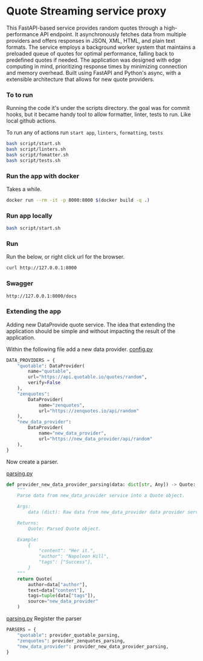 # Quote Streaming service proxy

This FastAPI-based service provides random quotes through a high-performance API endpoint. It asynchronously fetches data from multiple providers and offers responses in JSON, XML, HTML, and plain text formats. The service employs a background worker system that maintains a preloaded queue of quotes for optimal performance, falling back to predefined quotes if needed.
The application was designed with edge computing in mind, prioritizing response times by minimizing connection and memory overhead. Built using FastAPI and Python's async, with a extensible architecture that allows for new quote providers.

### To to run
Running the code it's under the scripts directory.
the goal was for commit hooks, but it became handy tool to allow formatter, linter, tests to run.
Like local github actions.

To run any of actions run `start app`, `linters`, `formatting`, `tests`
```bash
bash script/start.sh
bash script/linters.sh
bash script/fomatter.sh
bash script/tests.sh
```

### Run the app with docker
Takes a while.
```bash
docker run --rm -it -p 8000:8000 $(docker build -q .)
```

### Run app locally
```bash
bash script/start.sh
```

### Run
Run the below, or right click url for the browser.
```bash
curl http://127.0.0.1:8000
```
### Swagger
```bash
http://127.0.0.1:8000/docs
```


### Extending the app
Adding new DataProvide quote service.
The idea that extending the application should be simple and without impacting the result of the application.

Within the following file add a new data provider.
[config.py](src/quote/config.py)
```python
DATA_PROVIDERS = {
    "quotable": DataProvider(
        name="quotable",
        url="https://api.quotable.io/quotes/random",
        verify=False
    ),
    "zenquotes":
        DataProvider(
            name="zenquotes",
            url="https://zenquotes.io/api/random"
    ),
    "new_data_provider":
        DataProvider(
            name="new_data_provider",
            url="https://new_data_provider/api/random"
    ),
}
```
Now create a parser.

[parsing.py](src/quote/parsing.py)
```python
def provider_new_data_provider_parsing(data: dict[str, Any]) -> Quote:
    """
    Parse data from new_data_provider service into a Quote object.

    Args:
        data (dict): Raw data from new_data_provider data provider service.

    Returns:
        Quote: Parsed Quote object.

    Example:
        {
            "content": "Her it.",
            "author": "Napoleon Hill",
            "tags": ["Success"],
        }
    """
    return Quote(
        author=data["author"],
        text=data["content"],
        tags=tuple(data["tags"]),
        source="new_data_provider"
    )
```
[parsing.py](src/quote/parsing.py)
Register the parser
```python
PARSERS = {
    "quotable": provider_quotable_parsing,
    "zenquotes": provider_zenquotes_parsing,
    "new_data_provider": provider_new_data_provider_parsing,
}
```


